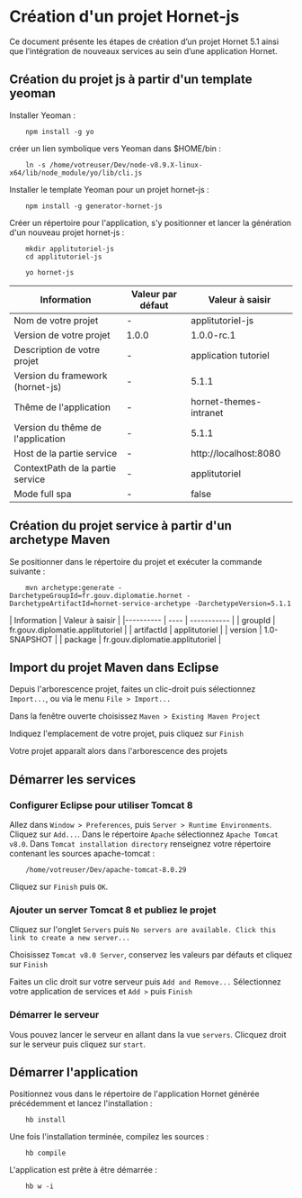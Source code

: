 # Création d'un projet Hornet-js

Ce document présente les étapes de création d’un projet Hornet 5.1 ainsi que l’intégration de nouveaux services au sein d’une application Hornet.

## Création du projet js à partir d'un template yeoman

Installer Yeoman :

```shell
    npm install -g yo
```

créer un lien symbolique vers Yeoman dans $HOME/bin :

```shell
    ln -s /home/votreuser/Dev/node-v8.9.X-linux-x64/lib/node_module/yo/lib/cli.js
```

Installer le template Yeoman pour un projet hornet-js :

```shell
    npm install -g generator-hornet-js
```

Créer un répertoire pour l'application, s'y positionner et lancer la génération d'un nouveau projet hornet-js :

```shell
    mkdir applitutoriel-js
    cd applitutoriel-js
```

```shell
    yo hornet-js
```

| Information | Valeur par défaut | Valeur à saisir  |
|---------- | ---- | ----------- |
| Nom de votre projet | - | applitutoriel-js |
| Version de votre projet | 1.0.0 | 1.0.0-rc.1 |
| Description de votre projet | - | application tutoriel |
| Version du framework (hornet-js) | - | 5.1.1 |
| Thême de l'application | - | hornet-themes-intranet |
| Version du thême de l'application | - | 5.1.1 |
| Host de la partie service | - | http://localhost:8080 |
| ContextPath de la partie service | - | applitutoriel |
| Mode full spa | - | false |

## Création du projet service à partir d'un archetype Maven

Se positionner dans le répertoire du projet et exécuter la commande suivante :

```shell
    mvn archetype:generate -DarchetypeGroupId=fr.gouv.diplomatie.hornet -DarchetypeArtifactId=hornet-service-archetype -DarchetypeVersion=5.1.1
```

| Information | Valeur à saisir  |
|---------- | ---- | ----------- |
| groupId | fr.gouv.diplomatie.applitutoriel |
| artifactId | applitutoriel |
| version | 1.0-SNAPSHOT |
| package | fr.gouv.diplomatie.applitutoriel |

## Import du projet Maven dans Eclipse

Depuis l'arborescence projet, faites un clic-droit puis sélectionnez `Import...`, ou via le menu `File > Import...`

Dans la fenêtre ouverte choisissez `Maven > Existing Maven Project`

Indiquez l'emplacement de votre projet, puis cliquez sur `Finish`

Votre projet apparaît alors dans l'arborescence des projets

## Démarrer les services

### Configurer Eclipse pour utiliser Tomcat 8

Allez dans `Window > Preferences`, puis `Server > Runtime Environments`. Cliquez sur `Add...`. Dans le répertoire `Apache` sélectionnez `Apache Tomcat v8.0`. Dans `Tomcat installation directory` renseignez votre répertoire contenant les sources apache-tomcat :

```
    /home/votreuser/Dev/apache-tomcat-8.0.29
```

Cliquez sur `Finish` puis `OK`.

### Ajouter un server Tomcat 8 et publiez le projet

Cliquez sur l'onglet `Servers` puis `No servers are available. Click this link to create a new server...`

Choisissez `Tomcat v8.0 Server`, conservez les valeurs par défauts et cliquez sur `Finish`

Faites un clic droit sur votre serveur puis `Add and Remove...` Sélectionnez votre application de services et `Add >` puis `Finish`

### Démarrer le serveur

Vous pouvez lancer le serveur en allant dans la vue `servers`.
Clicquez droit sur le serveur puis cliquez sur `start`.

## Démarrer l'application

Positionnez vous dans le répertoire de l'application Hornet générée précédemment et lancez l'installation :

```shell
    hb install
```

Une fois l'installation terminée, compilez les sources :

```shell
    hb compile
```

L'application est prête à être démarrée :

```shell
    hb w -i
```